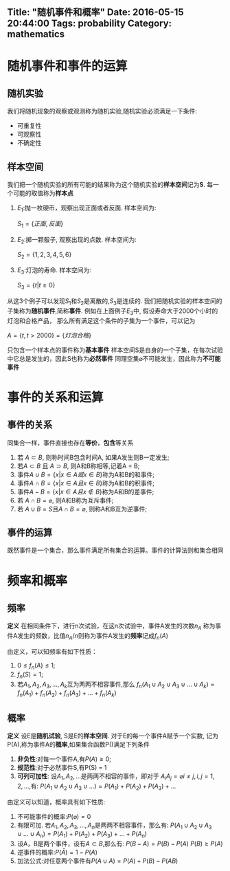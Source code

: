 Title: "随机事件和概率"
Date: 2016-05-15 20:44:00
Tags: probability
Category: mathematics
---

# 随机事件和事件的运算

## 随机实验
我们将随机现象的观察或观测称为随机实验,随机实验必须满足一下条件:
* 可重复性
* 可观察性
* 不确定性

## 样本空间

我们把一个随机实验的所有可能的结果称为这个随机实验的**样本空间**记为**S**.
每一个可能的取值称为**样本点**

1. $E_1$:抛一枚硬币，观察出现正面或者反面. 样本空间为:

    $S_1=\lbrace 正面, 反面 \rbrace$

2. $E_2$:掷一颗骰子, 观察出现的点数. 样本空间为:

    $S_2=\lbrace 1, 2, 3, 4, 5, 6\rbrace$

3. $E_3$:灯泡的寿命. 样本空间为:

    $S_3=\lbrace t | t \geq 0\rbrace$

从这3个例子可以发现$S_1$和$S_2$是离散的,$S_3$是连续的.
我们把随机实验的样本空间的子集称为**随机事件**,简称**事件**.
例如在上面例子$E_3$中, 假设寿命大于2000个小时的灯泡和合格产品，
那么所有满足这个条件的子集为一个事件，可以记为

$A=\lbrace t, t > 2000\rbrace = \lbrace 灯泡合格\rbrace$

只包含一个样本点的事件称为**基本事件**
样本空间S是自身的一个子集，在每次试验中它总是发生的，因此S也称为**必然事件**
同理空集$\varnothing$不可能发生，因此称为**不可能事件**

# 事件的关系和运算

## 事件的关系

同集合一样，事件直接也存在**等价**，**包含**等关系
1. 若 $A \subset B$, 则称时间B包含时间A, 如果A发生则B一定发生;
2. 若$A \subset B$ 且 $A \supset B$, 则A和B称相等,记着A = B;
3. 事件$A \cup B = \lbrace x | x \in A 或 x \in B\rbrace$称为A和B的和事件;
4. 事件$A \cap B = \lbrace x | x \in A 且 x \in B\rbrace$称为A和B的积事件;
5. 事件$A - B = \lbrace x | x \in A 且 x \notin B\rbrace$称为A和B的差事件;
6. 若 $A \cap B = \varnothing$, 则A和B称为互斥事件;
7. 若 $A \cup B = S$且$A \cap B = \varnothing$, 则称A和B互为逆事件;

## 事件的运算
既然事件是一个集合，那么事件满足所有集合的运算。事件的计算法则和集合相同



# 频率和概率

## 频率

**定义** 在相同条件下，进行n次试验，在这n次试验中，事件A发生的次数$n_A$
称为事件A发生的频数，比值$n_A/n$则称为事件A发生的**频率**记成$f_n(A)$

由定义，可以知频率有如下性质：
1.  $0 \leqslant f_n(A) \leqslant 1$;
2.  $f_n(S) = 1$;
3.  若$A_1, A_2, A_3,..., A_k$互为两两不相容事件,那么
    $f_n(A_1 \cup A_2 \cup A_3 \cup ...\cup A_k) = f_n(A_1) + f_n(A_2) + f_n(A_3) +...+ f_n(A_k)$

## 概率

**定义** 设E是**随机试验**, S是E的**样本空间**. 对于E的每一个事件A赋予一个实数,
记为P(A),称为事件A的**概率**,如果集合函数P()满足下列条件
1. **非负性**:对每一个事件A,有$P(A) \geqslant 0$;
2. **规范性**:对于必然事件S,有P(S) = 1
3. **可列可加性**: 设$A_1, A_2, ...$是两两不相容的事件，即对于
$A_i A_j = \varnothing i \neq j,i,j=1,2,...,$有:
    $P(A_1 \cup A_2 \cup A_3 \cup ...) = P(A_1)+P(A_2)+P(A_3) +...$

由定义可以知道，概率具有如下性质:
1. 不可能事件的概率:$P(\varnothing) = 0$
2. 有限可加. 若$A_1, A_2, A_3, ..., A_n$是两两不相容事件，那么有:
    $P(A_1 \cup A_2 \cup A_3 \cup ...\cup A_n) = P(A_1)+P(A_2)+P(A_3) +...+ P(A_n)$
3. 设A，B是两个事件，设有$A \subset B$,那么有:
    $P(B-A) = P(B) - P(A)$
    $P(B) \geqslant P(A)$
4. 逆事件的概率:$P(\bar{A}) = 1 - P(A)$
5. 加法公式:对任意两个事件有$P(A \cup A) = P(A) + P(B) - P(AB)$

